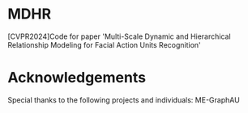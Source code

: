 # MDHR
\[CVPR2024\]Code for paper 'Multi-Scale Dynamic and Hierarchical Relationship Modeling for Facial Action Units Recognition'

# Acknowledgements
Special thanks to the following projects and individuals:
ME-GraphAU
